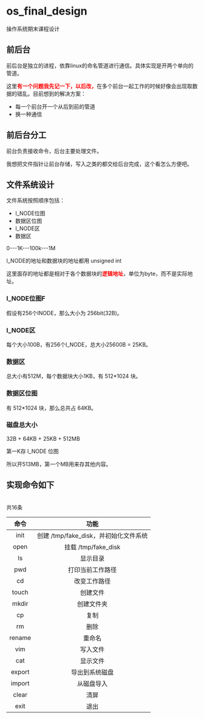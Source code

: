 # os\_final_design

操作系统期末课程设计

## 前后台

前后台是独立的进程，依靠linux的命名管道进行通信。具体实现是开两个单向的管道。

这里<font color=red>**有一个问题我先记一下，以后改，**</font>在多个前台一起工作的时候好像会出现取数据的错乱。目前想到的解决方案：

* 每一个前台开一个从后到前的管道
* 换一种通信

## 前后台分工

前台负责接收命令，后台主要处理文件。

我想把文件指针让前台存储，写入之类的都交给后台完成，这个看怎么方便吧。


## 文件系统设计

文件系统按照顺序包括：

- I_NODE位图 
- 数据区位图 
- I_NODE区
- 数据区

0---1K---100k---1M

I_NODE的地址和数据块的地址都用 unsigned int

这里面存的地址都是相对于各个数据块的<font color=red>**逻辑地址**</font>，单位为byte，而不是实际地址。

### I_NODE位图F

假设有256个INODE，那么大小为 256bit(32B)。 

### I_NODE区

每个大小100B，有256个I_NODE，总大小25600B = 25KB。

### 数据区

总大小有512M，每个数据块大小1KB，有 512*1024 块。

### 数据区位图

有 512*1024 块，那么总共占 64KB。

### 磁盘总大小

32B + 64KB + 25KB + 512MB

第一K存 I_NODE 位图

所以开513MB，第一个MB用来存其他内容。


## 实现命令如下


<br>
共16条

命令 | 功能
:-: | :-: 
init | 创建 /tmp/fake_disk，并初始化文件系统
open | 挂载 /tmp/fake_disk
ls | 显示目录
pwd| 打印当前工作路径
cd| 改变工作路径
touch| 创建文件
mkdir| 创建文件夹
cp| 复制
rm| 删除
rename| 重命名
vim| 写入文件
cat| 显示文件
export| 导出到系统磁盘
import| 从磁盘导入
clear| 清屏
exit| 退出


